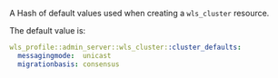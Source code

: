 A Hash of default values used when creating a `wls_cluster` resource.

The default value is:
```yaml
wls_profile::admin_server::wls_cluster::cluster_defaults:
  messagingmode:  unicast
  migrationbasis: consensus
```